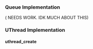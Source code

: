 ### Queue Implementation 

( NEEDS WORK. IDK MUCH ABOUT THIS)

### UThread Implementation

#### uthread_create
